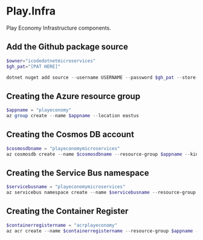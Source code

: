 # Play.Infra

Play Economy Infrastructure components.

## Add the Github package source

```powershell
$owner="icodedotnetmicroservices"
$gh_pat="[PAT HERE]"

dotnet nuget add source --username USERNAME --password $gh_pat --store-password-in-clear-text --name github "https://nuget.pkg.github.com/$owner/index.json"
```

## Creating the Azure resource group

```powershell
$appname = "playeconomy"
az group create --name $appname --location eastus
```

## Creating the Cosmos DB account

```powershell
$cosmosdbname = "playeconomymicroservices"
az cosmosdb create --name $cosmosdbname --resource-group $appname --kind MongoDB --enable-free-tier
```

## Creating the Service Bus namespace

```powershell
$servicebusname = "playeconomymicroservices"
az servicebus namespace create --name $servicebusname --resource-group $appname --sku Standard
```

## Creating the Container Register
```powershell
$containerregistername = "acrplayeconomy"
az acr create --name $containerregistername --resource-group $appname --sku Basic 
```
